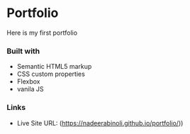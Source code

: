 # Portfolio
Here is my first portfolio


### Built with

- Semantic HTML5 markup
- CSS custom properties
- Flexbox
- vanila JS

  
### Links

- Live Site URL: (https://nadeerabinoli.github.io/portfolio/))
